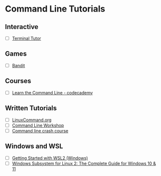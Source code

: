 # Command Line Tutorials

## Interactive
 - [ ] [Terminal Tutor](https://www.terminaltutor.com/)

## Games
 - [ ] [Bandit](https://overthewire.org/wargames/bandit/)

## Courses
 - [ ] [Learn the Command Line - codecademy](https://www.codecademy.com/learn/learn-the-command-line)

## Written Tutorials
 - [ ] [LinuxCommand.org](https://linuxcommand.org/)
 - [ ] [Command Line Workshop](https://nuitrcs.github.io/commandlineworkshop/)
 - [ ] [Command line crash course](https://developer.mozilla.org/en-US/docs/Learn/Tools_and_testing/Understanding_client-side_tools/Command_line)

## Windows and WSL
 - [ ] [Getting Started with WSL2 (Windows)](https://medium.com/@awlucattini_60867/getting-started-with-wsl2-c11826654776)
 - [ ] [Windows Subsystem for Linux 2: The Complete Guide for Windows 10 & 11](https://www.sitepoint.com/wsl2/)
